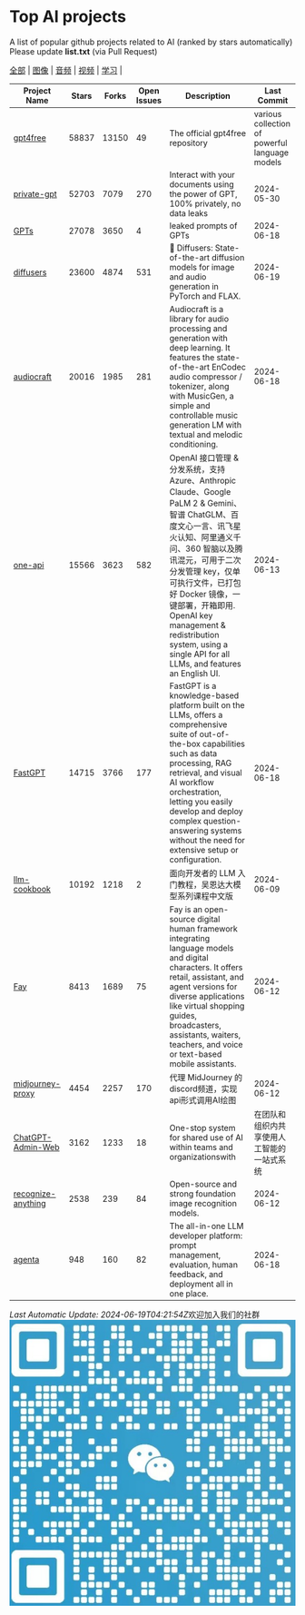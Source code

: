 # Top AI projects
A list of popular github projects related to AI (ranked by stars automatically)
Please update **list.txt** (via Pull Request)

<a href="./README.md">全部</a> |   <a href="./READMEpicture.md">图像</a> |   <a href="./READMEaudio.md">音频</a> | <a href="./READMEvideo.md">视频</a> | <a href="./READMElearn.md">学习</a> | 

| Project Name | Stars | Forks | Open Issues | Description | Last Commit |
| ------------ | ----- | ----- | ----------- | ----------- | ----------- |
| [gpt4free](https://github.com/xtekky/gpt4free) | 58837 | 13150 | 49 | The official gpt4free repository | various collection of powerful language models | 2024-06-13 |
| [private-gpt](https://github.com/zylon-ai/private-gpt) | 52703 | 7079 | 270 | Interact with your documents using the power of GPT, 100% privately, no data leaks | 2024-05-30 |
| [GPTs](https://github.com/linexjlin/GPTs) | 27078 | 3650 | 4 | leaked prompts of GPTs | 2024-06-18 |
| [diffusers](https://github.com/huggingface/diffusers) | 23600 | 4874 | 531 | 🤗 Diffusers: State-of-the-art diffusion models for image and audio generation in PyTorch and FLAX. | 2024-06-19 |
| [audiocraft](https://github.com/facebookresearch/audiocraft) | 20016 | 1985 | 281 | Audiocraft is a library for audio processing and generation with deep learning. It features the state-of-the-art EnCodec audio compressor / tokenizer, along with MusicGen, a simple and controllable music generation LM with textual and melodic conditioning. | 2024-06-18 |
| [one-api](https://github.com/songquanpeng/one-api) | 15566 | 3623 | 582 | OpenAI 接口管理 & 分发系统，支持 Azure、Anthropic Claude、Google PaLM 2 & Gemini、智谱 ChatGLM、百度文心一言、讯飞星火认知、阿里通义千问、360 智脑以及腾讯混元，可用于二次分发管理 key，仅单可执行文件，已打包好 Docker 镜像，一键部署，开箱即用. OpenAI key management & redistribution system, using a single API for all LLMs, and features an English UI. | 2024-06-13 |
| [FastGPT](https://github.com/labring/FastGPT) | 14715 | 3766 | 177 | FastGPT is a knowledge-based platform built on the LLMs, offers a comprehensive suite of out-of-the-box capabilities such as data processing, RAG retrieval, and visual AI workflow orchestration, letting you easily develop and deploy complex question-answering systems without the need for extensive setup or configuration. | 2024-06-18 |
| [llm-cookbook](https://github.com/datawhalechina/llm-cookbook) | 10192 | 1218 | 2 | 面向开发者的 LLM 入门教程，吴恩达大模型系列课程中文版 | 2024-06-09 |
| [Fay](https://github.com/xszyou/Fay) | 8413 | 1689 | 75 | Fay is an open-source digital human framework integrating language models and digital characters. It offers retail, assistant, and agent versions for diverse applications like virtual shopping guides, broadcasters, assistants, waiters, teachers, and voice or text-based mobile assistants. | 2024-06-12 |
| [midjourney-proxy](https://github.com/novicezk/midjourney-proxy) | 4454 | 2257 | 170 | 代理 MidJourney 的discord频道，实现api形式调用AI绘图 | 2024-06-12 |
| [ChatGPT-Admin-Web](https://github.com/AprilNEA/ChatGPT-Admin-Web) | 3162 | 1233 | 18 | One-stop system for shared use of AI within teams and organizationswith | 在团队和组织内共享使用人工智能的一站式系统 | 2023-12-27 |
| [recognize-anything](https://github.com/xinyu1205/recognize-anything) | 2538 | 239 | 84 | Open-source and strong foundation image recognition models. | 2024-06-12 |
| [agenta](https://github.com/Agenta-AI/agenta) | 948 | 160 | 82 | The all-in-one LLM developer platform: prompt management, evaluation, human feedback, and deployment all in one place. | 2024-06-18 |

*Last Automatic Update: 2024-06-19T04:21:54Z*欢迎加入我们的社群 ![](https://raw.githubusercontent.com/mouuii/picture/master/weichat.jpg) 